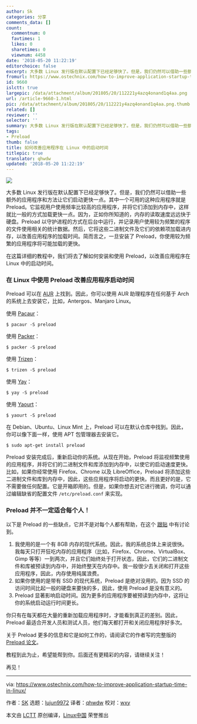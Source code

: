 ```yaml
---
author: Sk
categories: 分享
comments_data: []
count:
  commentnum: 0
  favtimes: 1
  likes: 0
  sharetimes: 0
  viewnum: 4458
date: '2018-05-20 11:22:19'
editorchoice: false
excerpt: 大多数 Linux 发行版在默认配置下已经足够快了。但是，我们仍然可以借助一些额外的应用程序和方法让它们启动更快一点。
fromurl: https://www.ostechnix.com/how-to-improve-application-startup-time-in-linux/
id: 9660
islctt: true
largepic: /data/attachment/album/201805/20/112221y4azq4onand1q4aa.png
url: /article-9660-1.html
pic: /data/attachment/album/201805/20/112221y4azq4onand1q4aa.png.thumb.jpg
related: []
reviewer: ''
selector: ''
summary: 大多数 Linux 发行版在默认配置下已经足够快了。但是，我们仍然可以借助一些额外的应用程序和方法让它们启动更快一点。
tags:
- Preload
thumb: false
title: 如何改善应用程序在 Linux 中的启动时间
titlepic: true
translator: qhwdw
updated: '2018-05-20 11:22:19'
---
```


![](/data/attachment/album/201805/20/112221y4azq4onand1q4aa.png)


大多数 Linux 发行版在默认配置下已经足够快了。但是，我们仍然可以借助一些额外的应用程序和方法让它们启动更快一点。其中一个可用的这种应用程序就是 Preload。它监视用户使用频率比较高的应用程序，并将它们添加到内存中，这样就比一般的方式加载更快一点。因为，正如你所知道的，内存的读取速度远远快于硬盘。Preload 以守护进程的方式在后台中运行，并记录用户使用较为频繁的程序的文件使用相关的统计数据。然后，它将这些二进制文件及它们的依赖项加载进内存，以改善应用程序的加载时间。简而言之，一旦安装了 Preload，你使用较为频繁的应用程序将可能加载的更快。


在这篇详细的教程中，我们将去了解如何安装和使用 Preload，以改善应用程序在 Linux 中的启动时间。


### 在 Linux 中使用 Preload 改善应用程序启动时间


Preload 可以在 [AUR](https://aur.archlinux.org/packages/preload/) 上找到。因此，你可以使用 AUR 助理程序在任何基于 Arch 的系统上去安装它，比如，Antergos、Manjaro Linux。


使用 [Pacaur](https://www.ostechnix.com/install-pacaur-arch-linux/)：



```
$ pacaur -S preload

```

使用 [Packer](https://www.ostechnix.com/install-packer-arch-linux-2/)：



```
$ packer -S preload

```

使用 [Trizen](https://www.ostechnix.com/trizen-lightweight-aur-package-manager-arch-based-systems/)：



```
$ trizen -S preload

```

使用 [Yay](https://www.ostechnix.com/yay-found-yet-another-reliable-aur-helper/)：



```
$ yay -S preload

```

使用 [Yaourt](https://www.ostechnix.com/install-yaourt-arch-linux/)：



```
$ yaourt -S preload

```

在 Debian、Ubuntu、Linux Mint 上，Preload 可以在默认仓库中找到。因此，你可以像下面一样，使用 APT 包管理器去安装它。



```
$ sudo apt-get install preload

```

Preload 安装完成后，重新启动你的系统。从现在开始，Preload 将监视频繁使用的应用程序，并将它们的二进制文件和库添加到内存中，以使它的启动速度更快。比如，如果你经常使用 Firefox、Chrome 以及 LibreOffice，Preload 将添加这些二进制文件和库到内存中，因此，这些应用程序将启动的更快。而且更好的是，它不需要做任何配置。它是开箱即用的。但是，如果你想去对它进行微调，你可以通过编辑缺省的配置文件 `/etc/preload.conf` 来实现。


### Preload 并不一定适合每个人！


以下是 Preload 的一些缺点，它并不是对每个人都有帮助，在这个 [跟贴](https://askubuntu.com/questions/110335/drawbacks-of-using-preload-why-isnt-it-included-by-default) 中有讨论到。


1. 我使用的是一个有 8GB 内存的现代系统。因此，我的系统总体上来说很快。我每天只打开狂吃内存的应用程序（比如，Firefox、Chrome、VirtualBox、Gimp 等等）一到两次，并且它们始终处于打开状态，因此，它们的二进制文件和库被预读到内存中，并始终整天在内存中。我一般很少去关闭和打开这些应用程序，因此，内存使用纯属浪费。
2. 如果你使用的是带有 SSD 的现代系统，Preload 是绝对没用的。因为 SSD 的访问时间比起一般的硬盘来要快的多，因此，使用 Preload 是没有意义的。
3. Preload 显著影响启动时间。因为更多的应用程序要被预读到内存中，这将让你的系统启动运行时间更长。


你只有在每天都在大量的重新加载应用程序时，才能看到真正的差别。因此，Preload 最适合开发人员和测试人员，他们每天都打开和关闭应用程序好多次。


关于 Preload 更多的信息和它是如何工作的，请阅读它的作者写的完整版的 [Preload 论文](https://cs.uwaterloo.ca/%7Ebrecht/courses/702/Possible-Readings/prefetching-to-memory/preload-thesis.pdf)。


教程到此为止，希望能帮到你。后面还有更精彩的内容，请继续关注！


再见！




---


via: <https://www.ostechnix.com/how-to-improve-application-startup-time-in-linux/>


作者：[SK](https://www.ostechnix.com/author/sk/) 选题：[lujun9972](https://github.com/lujun9972) 译者：[qhwdw](https://github.com/qhwdw) 校对：[wxy](https://github.com/wxy)


本文由 [LCTT](https://github.com/LCTT/TranslateProject) 原创编译，[Linux中国](https://linux.cn/) 荣誉推出